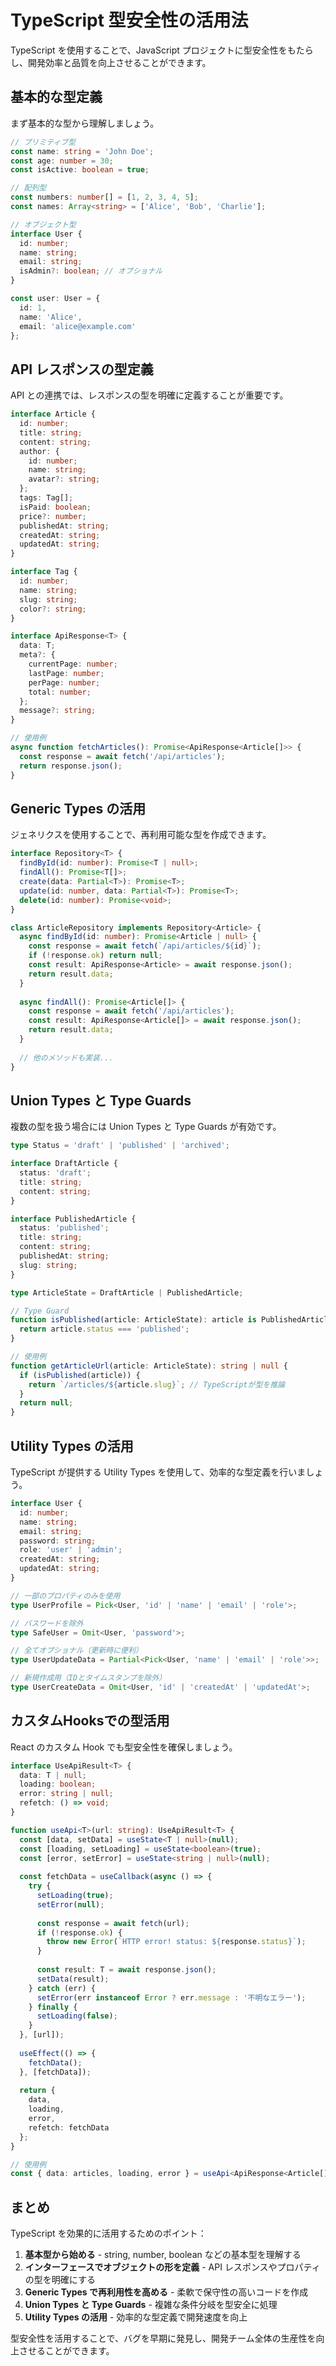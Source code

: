 # TypeScript 型安全性の活用法

TypeScript を使用することで、JavaScript プロジェクトに型安全性をもたらし、開発効率と品質を向上させることができます。

## 基本的な型定義

まず基本的な型から理解しましょう。

```typescript
// プリミティブ型
const name: string = 'John Doe';
const age: number = 30;
const isActive: boolean = true;

// 配列型
const numbers: number[] = [1, 2, 3, 4, 5];
const names: Array<string> = ['Alice', 'Bob', 'Charlie'];

// オブジェクト型
interface User {
  id: number;
  name: string;
  email: string;
  isAdmin?: boolean; // オプショナル
}

const user: User = {
  id: 1,
  name: 'Alice',
  email: 'alice@example.com'
};
```

## API レスポンスの型定義

API との連携では、レスポンスの型を明確に定義することが重要です。

```typescript
interface Article {
  id: number;
  title: string;
  content: string;
  author: {
    id: number;
    name: string;
    avatar?: string;
  };
  tags: Tag[];
  isPaid: boolean;
  price?: number;
  publishedAt: string;
  createdAt: string;
  updatedAt: string;
}

interface Tag {
  id: number;
  name: string;
  slug: string;
  color?: string;
}

interface ApiResponse<T> {
  data: T;
  meta?: {
    currentPage: number;
    lastPage: number;
    perPage: number;
    total: number;
  };
  message?: string;
}

// 使用例
async function fetchArticles(): Promise<ApiResponse<Article[]>> {
  const response = await fetch('/api/articles');
  return response.json();
}
```

## Generic Types の活用

ジェネリクスを使用することで、再利用可能な型を作成できます。

```typescript
interface Repository<T> {
  findById(id: number): Promise<T | null>;
  findAll(): Promise<T[]>;
  create(data: Partial<T>): Promise<T>;
  update(id: number, data: Partial<T>): Promise<T>;
  delete(id: number): Promise<void>;
}

class ArticleRepository implements Repository<Article> {
  async findById(id: number): Promise<Article | null> {
    const response = await fetch(`/api/articles/${id}`);
    if (!response.ok) return null;
    const result: ApiResponse<Article> = await response.json();
    return result.data;
  }
  
  async findAll(): Promise<Article[]> {
    const response = await fetch('/api/articles');
    const result: ApiResponse<Article[]> = await response.json();
    return result.data;
  }
  
  // 他のメソッドも実装...
}
```

## Union Types と Type Guards

複数の型を扱う場合には Union Types と Type Guards が有効です。

```typescript
type Status = 'draft' | 'published' | 'archived';

interface DraftArticle {
  status: 'draft';
  title: string;
  content: string;
}

interface PublishedArticle {
  status: 'published';
  title: string;
  content: string;
  publishedAt: string;
  slug: string;
}

type ArticleState = DraftArticle | PublishedArticle;

// Type Guard
function isPublished(article: ArticleState): article is PublishedArticle {
  return article.status === 'published';
}

// 使用例
function getArticleUrl(article: ArticleState): string | null {
  if (isPublished(article)) {
    return `/articles/${article.slug}`; // TypeScriptが型を推論
  }
  return null;
}
```

## Utility Types の活用

TypeScript が提供する Utility Types を使用して、効率的な型定義を行いましょう。

```typescript
interface User {
  id: number;
  name: string;
  email: string;
  password: string;
  role: 'user' | 'admin';
  createdAt: string;
  updatedAt: string;
}

// 一部のプロパティのみを使用
type UserProfile = Pick<User, 'id' | 'name' | 'email' | 'role'>;

// パスワードを除外
type SafeUser = Omit<User, 'password'>;

// 全てオプショナル（更新時に便利）
type UserUpdateData = Partial<Pick<User, 'name' | 'email' | 'role'>>;

// 新規作成用（IDとタイムスタンプを除外）
type UserCreateData = Omit<User, 'id' | 'createdAt' | 'updatedAt'>;
```

## カスタムHooksでの型活用

React のカスタム Hook でも型安全性を確保しましょう。

```typescript
interface UseApiResult<T> {
  data: T | null;
  loading: boolean;
  error: string | null;
  refetch: () => void;
}

function useApi<T>(url: string): UseApiResult<T> {
  const [data, setData] = useState<T | null>(null);
  const [loading, setLoading] = useState<boolean>(true);
  const [error, setError] = useState<string | null>(null);
  
  const fetchData = useCallback(async () => {
    try {
      setLoading(true);
      setError(null);
      
      const response = await fetch(url);
      if (!response.ok) {
        throw new Error(`HTTP error! status: ${response.status}`);
      }
      
      const result: T = await response.json();
      setData(result);
    } catch (err) {
      setError(err instanceof Error ? err.message : '不明なエラー');
    } finally {
      setLoading(false);
    }
  }, [url]);
  
  useEffect(() => {
    fetchData();
  }, [fetchData]);
  
  return {
    data,
    loading,
    error,
    refetch: fetchData
  };
}

// 使用例
const { data: articles, loading, error } = useApi<ApiResponse<Article[]>>('/api/articles');
```

## まとめ

TypeScript を効果的に活用するためのポイント：

1. **基本型から始める** - string, number, boolean などの基本型を理解する
2. **インターフェースでオブジェクトの形を定義** - API レスポンスやプロパティの型を明確にする
3. **Generic Types で再利用性を高める** - 柔軟で保守性の高いコードを作成
4. **Union Types と Type Guards** - 複雑な条件分岐を型安全に処理
5. **Utility Types の活用** - 効率的な型定義で開発速度を向上

型安全性を活用することで、バグを早期に発見し、開発チーム全体の生産性を向上させることができます。